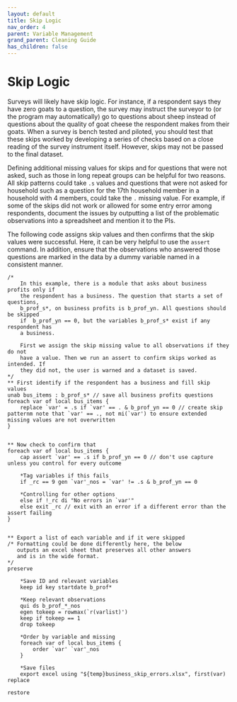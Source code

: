```yaml
---
layout: default
title: Skip Logic
nav_order: 4
parent: Variable Management
grand_parent: Cleaning Guide
has_children: false
---
```


# Skip Logic

Surveys will likely have skip logic. For instance, if a respondent says they have zero goats to a question, the survey may instruct the surveyor to (or the program may automatically) go to questions about sheep instead of questions about the quality of goat cheese the respondent makes from their goats. When a survey is bench tested and piloted, you should test that these skips worked by developing a series of checks based on a close reading of the survey instrument itself. However, skips may not be passed to the final dataset.

Defining additional missing values for skips and for questions that were not asked, such as those in long repeat groups can be helpful for two reasons. All skip patterns could take `.s` values and questions that were not asked for household such as a question for the 17th household member in a household with 4 members, could take the `.` missing value. For example, if some of the skips did not work or allowed for some entry error among respondents, document the issues by outputting a list of the problematic observations into a spreadsheet and mention it to the PIs. 

The following code assigns skip values and then confirms that the skip values were successful. Here, it can be very helpful to use the `assert` command.  In addition, ensure that the observations who answered those questions are marked in the data by a dummy variable named in a consistent manner.

```
/*
	In this example, there is a module that asks about business profits only if 
	the respondent has a business. The question that starts a set of questions, 
	b_prof_s*, on business profits is b_prof_yn. All questions should be skipped 
	if  b_prof_yn == 0, but the variables b_prof_s* exist if any respondent has 
	a business.

	First we assign the skip missing value to all observations if they do not
	have a value. Then we run an assert to confirm skips worked as intended. If
	they did not, the user is warned and a dataset is saved. 
*/
** First identify if the respondent has a business and fill skip values
unab bus_items : b_prof_s* // save all business profits questions
foreach var of local bus_items {
	replace `var' = .s if `var' == . & b_prof_yn == 0 // create skip patternm note that `var' == ., not mi(`var') to ensure extended missing values are not overwritten
}


** Now check to confirm that 
foreach var of local bus_items {
	cap assert `var' == .s if b_prof_yn == 0 // don't use capture unless you control for every outcome

	*Tag variables if this fails
	if _rc == 9 gen `var'_nos = `var' != .s & b_prof_yn == 0

	*Controlling for other options
	else if !_rc di "No errors in `var'"
	else exit _rc // exit with an error if a different error than the assert failing
}


** Export a list of each variable and if it were skipped
/* Formatting could be done differently here, the below
   outputs an excel sheet that preserves all other answers
   and is in the wide format.
*/
preserve

	*Save ID and relevant variables
	keep id key startdate b_prof* 

	*Keep relevant observations
	qui ds b_prof_*_nos
	egen tokeep = rowmax(`r(varlist)')
	keep if tokeep == 1
	drop tokeep

	*Order by variable and missing
	foreach var of local bus_items {
		order `var' `var'_nos
	}

	*Save files
	export excel using "${temp}business_skip_errors.xlsx", first(var) replace

restore

```